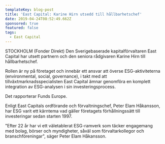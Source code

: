```yaml
---
templateKey: blog-post
title: 'East Capital: Karine Hirn utsedd till hållbarhetschef'
date: 2019-04-24T08:52:49.662Z
sponsored: true
featured: false
tags:
  - East Capital
---
```

STOCKHOLM (Fonder Direkt) Den Sverigebaserade kapitalförvaltaren East Capital har utsett partnern och den seniora rådgivaren Karine Hirn till hållbarhetschef.

Rollen är ny på företaget och innebär ett ansvar att överse ESG-aktiviteterna (environmental, social, governance), i takt med att tillväxtmarknadsspecialisten East Capital ämnar genomföra en komplett integration av ESG-analysen i sin investeringsprocess.

Det rapporterar Funds Europe.

Enligt East Capitals ordförande och förvaltningschef, Peter Elam Håkansson, har ESG varit ett kärntema vad gäller företagets förhållningssätt till investeringar sedan starten 1997.

"Efter 22 år har vi ett väletablerat ESG-ramverk som täcker engagemang med bolag, börser och myndigheter, såväl som förvaltarkollegor och branschföreningar", säger Peter Elam Håkansson.
